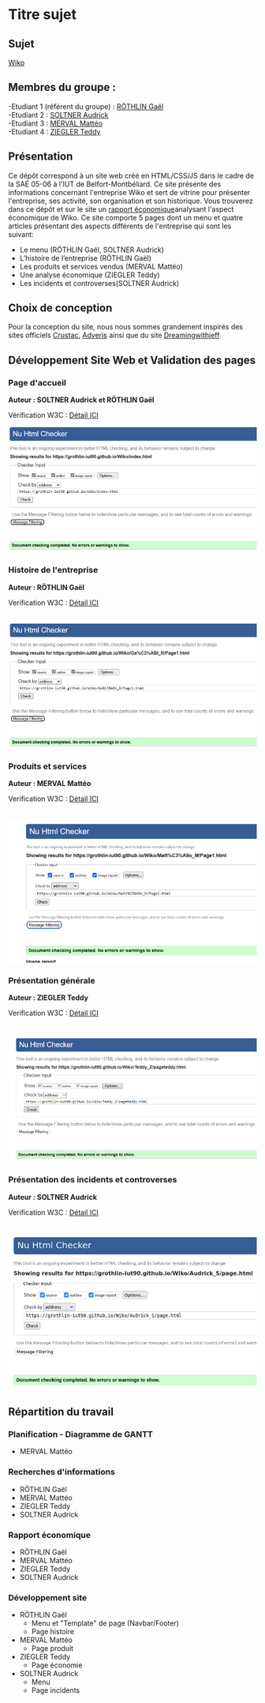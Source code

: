 # Titre sujet   

## Sujet    

[Wiko](https://grothlin-iut90.github.io/Wiko/)

## Membres du groupe :

-Etudiant 1 (référent du groupe) : [RÖTHLIN Gaël](mailto:gael.rothlin@edu.univ-fcomte.fr?subject=SAE_1_05_06)  
-Etudiant 2 : [SOLTNER Audrick](mailto:audrick.soltner@edu.univ-fcomte.fr?subject=SAE_1_05_06)   
-Etudiant 3 : [MERVAL Mattéo](mailto:matteo.merval@edu.univ-fcomte.fr?subject=SAE_1_05_06)  
-Etudiant 4 : [ZIEGLER Teddy](mailto:teddy.ziegler@edu.univ-fcomte.fr?subject=SAE_1_05_06) 


## Présentation 

Ce dépôt correspond à un site web créé en HTML/CSS/JS dans le cadre de la SAÉ 05-06 à l'IUT de Belfort-Montbéliard. Ce site présente des informations concernant l'entreprise Wiko et sert de vitrine pour présenter l'entreprise, ses activité, son organisation et son historique. Vous trouverez dans ce dépôt et sur le site un <a href="rapport_économique.pdf" download>rapport économique</a>analysant l'aspect économique de Wiko. 
Ce site comporte 5 pages dont un menu et quatre articles présentant des aspects différents de l'entreprise qui sont les suivant:
- Le menu (RÖTHLIN Gaël, SOLTNER Audrick)
- L’histoire de l’entreprise (RÖTHLIN Gaël)
- Les produits et services vendus (MERVAL Mattéo)
- Une analyse économique (ZIEGLER Teddy) 
- Les incidents et controverses(SOLTNER Audrick)

## Choix de conception  

Pour la conception du site, nous nous sommes grandement inspirés des sites officiels [Crustac](http://crustac.fr), [Adveris](https://www.adveris.fr/) ainsi que du site [Dreamingwithjeff](http://www.dreamingwithjeff.com).

## Développement Site Web et Validation des pages

### Page d'accueil

**Auteur : SOLTNER Audrick et RÖTHLIN Gaël** 

Vérification W3C : [Détail ICI](https://validator.w3.org/nu/?showsource=yes&showoutline=yes&showimagereport=yes&doc=https%3A%2F%2Fgrothlin-iut90.github.io%2FWiko%2FAudrick_S%2Fpage.html)

![capture d'écran de la conformité de la page ...](ValidatorW3C/ValidMenu.PNG)

### Histoire de l'entreprise

**Auteur : RÖTHLIN Gaël**  

Verification W3C : [Détail ICI](https://validator.w3.org/nu/?showsource=yes&showoutline=yes&showimagereport=yes&doc=https%3A%2F%2Fgrothlin-iut90.github.io%2FWiko%2FGa%25C3%25ABl_R%2FPage1.html)

<br>
<img src="ValidatorW3C/ValidHistory.png" alt="capture ecran sur w3c">


<!--  style="width=400px" ne fonctionne pas -->

### Produits et services

**Auteur : MERVAL Mattéo**  

Verification W3C : [Détail ICI](https://validator.w3.org/nu/?showsource=yes&showoutline=yes&showimagereport=yes&doc=https%3A%2F%2Fgrothlin-iut90.github.io%2FWiko%2FMatt%25C3%25A9o_M%2FPage1.html)

<br>
<img src="ValidatorW3C/Valid produit.png" alt="capture ecran sur w3c">

### Présentation générale

**Auteur : ZIEGLER Teddy**  

Verification W3C : [Détail ICI](https://validator.w3.org/nu/?showsource=yes&showoutline=yes&showimagereport=yes&doc=https%3A%2F%2Fgrothlin-iut90.github.io%2FWiko%2FTeddy_Z%2Fpageteddy.html)

<br>
<img src="ValidatorW3C/ValidAnalyseEco.png" alt="capture ecran sur w3c">

### Présentation des incidents et controverses

**Auteur : SOLTNER Audrick**  

Verification W3C : [Détail ICI](https://validator.w3.org/nu/?doc=https%3A%2F%2Fgrothlin-iut90.github.io%2FWiko%2FAudrick_S%2Fpage.html)

<br>
<img src="ValidatorW3C/ValidIncident.png" alt="capture ecran sur w3c">


## Répartition du travail

### Planification - Diagramme de GANTT

- MERVAL Mattéo

### Recherches d'informations

- RÖTHLIN Gaël
- MERVAL Mattéo
- ZIEGLER Teddy
- SOLTNER Audrick

### Rapport économique

- RÖTHLIN Gaël
- MERVAL Mattéo
- ZIEGLER Teddy
- SOLTNER Audrick

### Développement site

- RÖTHLIN Gaël
  - Menu et "Template" de page (Navbar/Footer)
  - Page histoire
- MERVAL Mattéo
  - Page produit
- ZIEGLER Teddy
  - Page économie 
- SOLTNER Audrick
  - Menu   
  - Page incidents
